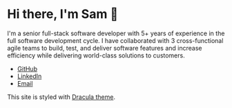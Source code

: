# Hi there, I'm Sam 👋  

I'm a senior full-stack software developer with 5+ years of experience in the full software development cycle. I have collaborated with 3 cross-functional agile teams to build, test, and deliver software features and increase efficiency while delivering world-class solutions to customers.

- [GitHub](https://github.com/SVendittelli)
- [LinkedIn](https://www.linkedin.com/in/sam-vendittelli)
- [Email](mailto:sam.vendittelli@hotmail.com)

This site is styled with [Dracula theme](https://draculatheme.com/).
